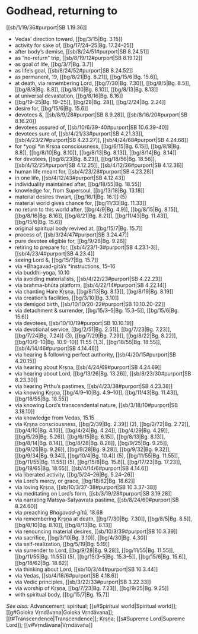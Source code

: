 # Godhead, returning to

[[sb/1/19/36#purport|SB 1.19.36]]

* Vedas’ direction toward, [[bg/3/15|Bg. 3.15]]
* activity for sake of, [[bg/17/24–25|Bg. 17.24–25]]
* after body’s demise, [[sb/8/24/51#purport|SB 8.24.51]]
* as ”no-return” trip, [[sb/8/19/12#purport|SB 8.19.12]]
* as goal of life, [[bg/3/7|Bg. 3.7]]
* as life’s goal, [[sb/8/24/52#purport|SB 8.24.52]]
* as permanent, 19, [[bg/8/21|Bg. 8.21]], [[bg/15/6|Bg. 15.6]],
* at death, via remembering Lord, [[bg/7/30|Bg. 7.30]], [[bg/8/5|Bg. 8.5]], [[bg/8/8|Bg. 8.8]], [[bg/8/10|Bg. 8.10]], [[bg/8/13|Bg. 8.13]]
* at universal devastation, [[bg/8/16|Bg. 8.16]]
*  [[bg/19–25|Bg. 19–25]], [[bg/28|Bg. 28]], [[bg/2/24|Bg. 2.24]]
* desire for, [[bg/15/6|Bg. 15.6]]
* devotees &, [[sb/8/9/28#purport|SB 8.9.28]], [[sb/8/16/20#purport|SB 8.16.20]]
* devotees assured of, [[sb/10/6/39-40#purport|SB 10.6.39-40]]
* devotees sure of, [[sb/4/21/33#purport|SB 4.21.33]], [[sb/4/23/27#purport|SB 4.23.27]], [[sb/4/24/68#purport|SB 4.24.68]]
* for *yogī *in Kṛṣṇa consciousness, [[bg/6/15|Bg. 6.15]], [[bg/8/8|Bg. 8.8]], [[bg/8/10|Bg. 8.10]], [[bg/8/13|Bg. 8.13]], [[bg/8/14|Bg. 8.14]]
* for devotees, [[bg/8/23|Bg. 8.23]], [[bg/18/56|Bg. 18.56]], [[sb/4/12/25#purport|SB 4.12.25]], [[sb/4/12/36#purport|SB 4.12.36]]
* human life meant for, [[sb/4/23/28#purport|SB 4.23.28]]
* in one life, [[sb/4/12/43#purport|SB 4.12.43]]
* individuality maintained after, [[bg/18/55|Bg. 18.55]]
* knowledge for, from Supersoul, [[bg/13/18|Bg. 13.18]]
* material desires thwart, [[bg/16/1|Bg. 16.1]] (5)
* material world gives chance for, [[bg/11/33|Bg. 11.33]]
* no return to this world after, [[bg/4/9|Bg. 4.9]], [[bg/8/15|Bg. 8.15]], [[bg/8/16|Bg. 8.16]], [[bg/8/21|Bg. 8.21]], [[bg/11/43|Bg. 11.43]], [[bg/15/6|Bg. 15.6]]
* original spiritual body revived at, [[bg/15/7|Bg. 15.7]]
* process of, [[sb/3/24/47#purport|SB 3.24.47]]
* pure devotee eligible for, [[bg/9/26|Bg. 9.26]]
* retiring to prepare for, [[sb/4/23/1-3#purport|SB 4.23.1-3]], [[sb/4/23/4#purport|SB 4.23.4]]
* seeing Lord &, [[bg/15/7|Bg. 15.7]]
* via *Bhagavad-gītā’s *instructions, 15–16 
* via buddhi-yoga, 10.10
* via avoiding materialists, [[sb/4/22/23#purport|SB 4.22.23]]
* via brahma-bhūta platform, [[sb/4/22/14#purport|SB 4.22.14]]
* via chanting Hare Kṛṣṇa, [[bg/8/13|Bg. 8.13]], [[bg/8/19|Bg. 8.19]]
* via creation’s facilities, [[bg/3/10|Bg. 3.10]]
* via demigod birth, [[sb/10/10/20-22#purport|SB 10.10.20-22]]
* via detachment & surrender, [[bg/15/3–5|Bg. 15.3–5]], [[bg/15/6|Bg. 15.6]]
* via devotees, [[sb/10/10/19#purport|SB 10.10.19]]
* via devotional service, [[bg/2/51|Bg. 2.51]], [[bg/7/23|Bg. 7.23]], [[bg/7/24|Bg. 7.24]] (3), [[bg/7/29|Bg. 7.29]], [[bg/8/22|Bg. 8.22]], [[bg/10/9–10|Bg. 10.9–10]] 11.55 (1,3), [[bg/18/55|Bg. 18.55]], [[sb/4/14/46#purport|SB 4.14.46]]
* via hearing & following perfect authority, [[sb/4/20/15#purport|SB 4.20.15]]
* via hearing about Kṛṣṇa, [[sb/4/24/69#purport|SB 4.24.69]]
* via hearing about Lord, [[bg/13/26|Bg. 13.26]], [[sb/8/23/30#purport|SB 8.23.30]]
* via hearing Pṛthu’s pastimes, [[sb/4/23/38#purport|SB 4.23.38]]
* via knowing Kṛṣṇa, [[bg/4/9–10|Bg. 4.9–10]], [[bg/11/43|Bg. 11.43]], [[bg/18/55|Bg. 18.55]]
* via knowing Lord’s transcendental nature, [[sb/3/18/10#purport|SB 3.18.10]]
* via knowledge from Vedas, 15.15
* via Kṛṣṇa consciousness, [[bg/2/39|Bg. 2.39]] (2), [[bg/2/72|Bg. 2.72]], [[bg/4/10|Bg. 4.10]], [[bg/4/24|Bg. 4.24]], [[bg/4/29|Bg. 4.29]], [[bg/5/26|Bg. 5.26]], [[bg/6/15|Bg. 6.15]], [[bg/8/13|Bg. 8.13]], [[bg/8/14|Bg. 8.14]], [[bg/8/28|Bg. 8.28]], [[bg/9/25|Bg. 9.25]], [[bg/9/26|Bg. 9.26]], [[bg/9/28|Bg. 9.28]], [[bg/9/32|Bg. 9.32]], [[bg/9/34|Bg. 9.34]], [[bg/10/4|Bg. 10.4]] (5), [[bg/11/55|Bg. 11.55]], [[bg/11/55|Bg. 11.55]] (5), [[bg/15/8|Bg. 15.8]], [[bg/17/23|Bg. 17.23]], [[bg/18/65|Bg. 18.65]], [[sb/4/14/6#purport|SB 4.14.6]]
* via liberated activity, [[bg/5/24–26|Bg. 5.24–26]]
* via Lord’s mercy, or grace, [[bg/18/62|Bg. 18.62]]
* via loving Kṛṣṇa, [[sb/10/3/37-38#purport|SB 10.3.37-38]]
* via meditating on Lord’s form, [[sb/3/19/28#purport|SB 3.19.28]]
* via narrating Matsya-Satyavrata pastime, [[sb/8/24/60#purport|SB 8.24.60]]
* via preaching *Bhagavad-gītā,* 18.68
* via remembering Kṛṣṇa at death, [[bg/7/30|Bg. 7.30]], [[bg/8/5|Bg. 8.5]], [[bg/8/10|Bg. 8.10]], [[bg/8/13|Bg. 8.13]]
* via renouncing material desires, [[sb/10/3/39#purport|SB 10.3.39]]
* via sacrifice, [[bg/3/10|Bg. 3.10]], [[bg/4/30|Bg. 4.30]]
* via self-realization, [[bg/5/19|Bg. 5.19]]
* via surrender to Lord, [[bg/9/28|Bg. 9.28]], [[bg/11/55|Bg. 11.55]], [[bg/11/55|Bg. 11.55]] (5), [[bg/15/3–5|Bg. 15.3–5]], [[bg/15/6|Bg. 15.6]], [[bg/18/62|Bg. 18.62]]
* via thinking about Lord, [[sb/10/3/44#purport|SB 10.3.44]]
* via Vedas, [[sb/4/18/6#purport|SB 4.18.6]]
* via Vedic principles, [[sb/3/22/33#purport|SB 3.22.33]]
* via worship of Kṛṣṇa, [[bg/7/23|Bg. 7.23]], [[bg/9/25|Bg. 9.25]]
* with spiritual body, [[bg/15/7|Bg. 15.7]]

*See also:* Advancement; spiritual; [[s#Spiritual world|Spiritual world]]; [[g#Goloka Vṛndāvana|Goloka Vṛndāvana]]; [[t#Transcendence|Transcendence]]; Kṛṣṇa; [[s#Supreme Lord|Supreme Lord]]; [[v#Vṛndāvana|Vṛndāvana]]
